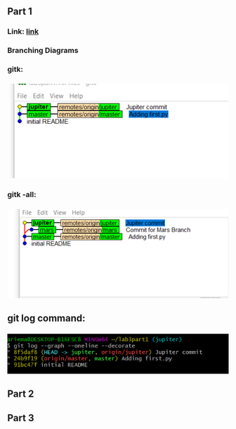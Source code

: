 ## Part 1
### Link: [link](https://github.com/ariema/lab3part1)
### Branching Diagrams
### gitk: 
### ![image](images/branch_diagram1.PNG)
### gitk -all: 
### ![image](images/branch_diagram2.PNG)
## git log command:
### ![image](images/branch_diagram3.PNG)

## Part 2

## Part 3
